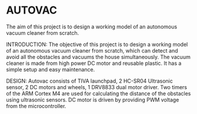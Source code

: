 # AUTOVAC
The aim of this project is to design a working model of an autonomous vacuum cleaner from scratch.

INTRODUCTION:
The objective of this project is to design a working model of an autonomous vacuum cleaner from scratch, which can detect and avoid all the obstacles and vacuums the house simultaneously. The vacuum cleaner is made from high power DC motor and reusable plastic. It has a simple setup and easy maintenance.

DESIGN:
Autovac consists of TIVA launchpad, 2 HC-SR04 Ultrasonic sensor, 2 DC motors and wheels, 1 DRV8833 dual motor driver. Two timers of the ARM Cortex M4 are used for calculating the distance of the obstacles using ultrasonic sensors. DC motor is driven by providing PWM voltage from the microcontroller.

